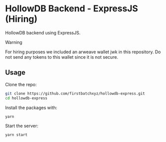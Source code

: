 # HollowDB Backend - ExpressJS (Hiring)

HollowDB backend using ExpressJS.

> [!WARNING]
> For hiring purposes we included an arweave wallet jwk in this repository. Do not send any tokens to this wallet since it is not secure.

## Usage

Clone the repo:

```bash
git clone https://github.com/firstbatchxyz/hollowdb-express.git
cd hollowdb-express
```

Install the packages with:

```bash
yarn
```

Start the server:

```bash
yarn start
```
